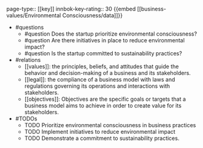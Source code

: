 page-type:: [[key]]
innbok-key-rating:: 30
{{embed [[business-values/Environmental Consciousness/data]]}}
- #questions
  - #question Does the startup prioritize environmental consciousness?
  - #question Are there initiatives in place to reduce environmental impact?
  - #question Is the startup committed to sustainability practices?
- #relations
  - [[values]]: the principles, beliefs, and attitudes that guide the behavior and decision-making of a business and its stakeholders.
  - [[legal]]: the compliance of a business model with laws and regulations governing its operations and interactions with stakeholders.
  - [[objectives]]: Objectives are the specific goals or targets that a business model aims to achieve in order to create value for its stakeholders.
- #TODOs
  - TODO Prioritize environmental consciousness in business practices
  - TODO  Implement initiatives to reduce environmental impact
  - TODO  Demonstrate a commitment to sustainability practices.



